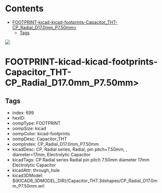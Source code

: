 



Contents
========

* [FOOTPRINT-kicad-kicad-footprints-Capacitor_THT-CP_Radial_D17.0mm_P7.50mm>](#footprint-kicad-kicad-footprints-capacitor_tht-cp_radial_d170mm_p750mm)
	* [Tags](#tags)
  
![][im]
# FOOTPRINT-kicad-kicad-footprints-Capacitor_THT-CP_Radial_D17.0mm_P7.50mm>

## Tags

- index: 699
- hexID: 
- oompType: FOOTPRINT
- oompSize: kicad
- oompColor: kicad-footprints
- oompDesc: Capacitor_THT
- oompIndex: CP_Radial_D17.0mm_P7.50mm
- kicadDesc: CP, Radial series, Radial, pin pitch=7.50mm, , diameter=17mm, Electrolytic Capacitor
- kicadTags: CP Radial series Radial pin pitch 7.50mm  diameter 17mm Electrolytic Capacitor
- kicadAttr: through_hole
- kicad3DModel: ${KICAD6_3DMODEL_DIR}/Capacitor_THT.3dshapes/CP_Radial_D17.0mm_P7.50mm.wrl



[im]: image.png
